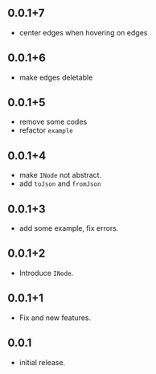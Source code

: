 ## 0.0.1+7

* center edges when hovering on edges

## 0.0.1+6

* make edges deletable

## 0.0.1+5

* remove some codes
* refactor `example`

## 0.0.1+4

* make `INode` not abstract.
* add `toJson` and `fromJson`

## 0.0.1+3

* add some example, fix errors.

## 0.0.1+2

* Introduce `INode`.

## 0.0.1+1

* Fix and new features.

## 0.0.1

* initial release.
